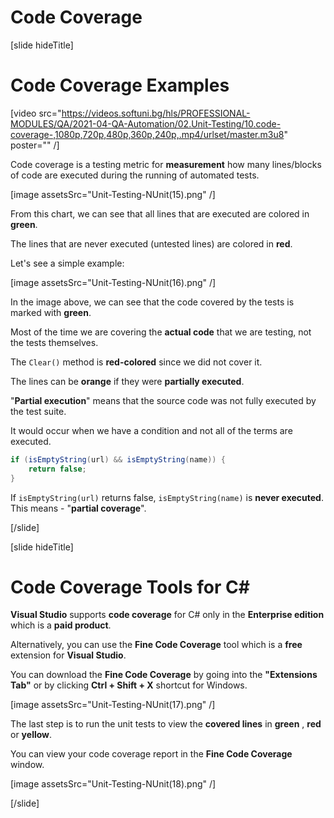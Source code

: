 # Code Coverage

[slide hideTitle]

# Code Coverage Examples

[video src="https://videos.softuni.bg/hls/PROFESSIONAL-MODULES/QA/2021-04-QA-Automation/02.Unit-Testing/10.code-coverage-,1080p,720p,480p,360p,240p,.mp4/urlset/master.m3u8" poster="" /]


Code coverage is a testing metric for **measurement** how many lines/blocks of code are executed during the running of automated tests.

[image assetsSrc="Unit-Testing-NUnit(15).png" /]

From this chart, we can see that all lines that are executed are colored in **green**.

The lines that are never executed (untested lines) are colored in **red**.

Let's see a simple example:

[image assetsSrc="Unit-Testing-NUnit(16).png" /]

In the image above, we can see that the code covered by the tests is marked with **green**.

Most of the time we are covering the **actual code** that we are testing, not the tests themselves.

The `Clear()` method is **red-colored** since we did not cover it.

The lines can be **orange** if they were **partially executed**.

"**Partial execution**" means that the source code was not fully executed by the test suite.

It would occur when we have a condition and not all of the terms are executed.

```csharp
if (isEmptyString(url) && isEmptyString(name)) {
    return false;
}
```

If `isEmptyString(url)` returns false, `isEmptyString(name)` is **never executed**. This means - "**partial coverage**".




[/slide]

[slide hideTitle]

# Code Coverage Tools for C#

**Visual Studio** supports **code coverage** for C# only in the **Enterprise edition** which is a **paid product**.

Alternatively, you can use the **Fine Code Coverage** tool which is a **free** extension for **Visual Studio**.

You can download the **Fine Code Coverage** by going into the **"Extensions Tab"** or by clicking **Ctrl + Shift + X** shortcut for Windows.

[image assetsSrc="Unit-Testing-NUnit(17).png" /]

The last step is to run the unit tests to view the **covered lines** in **green** , **red** or **yellow**.

You can view your code coverage report in the **Fine Code Coverage** window.

[image assetsSrc="Unit-Testing-NUnit(18).png" /]


[/slide]